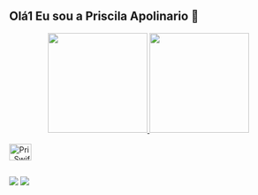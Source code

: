 ## Olá1 Eu sou a Priscila Apolinario 👋

<!--
- 🔭 Estudando Desenvilmento mobile
- 🌱 Fazendo transição de carreira de Enfermagem, para programação
- 😄 
-->

<div align="center">
  <a href="https://github.com/PriscilaApolinario">
  <img height="180em" src="https://github-readme-stats.vercel.app/api?username=PriscilaApolinario&show_icons=true&theme=dark&include_all_commits=true&count_private=true"/>
  <img height="180em" src="https://github-readme-stats.vercel.app/api/top-langs/?username=PriscilaApolinario&layout=compact&langs_count=7&theme=dark"/>
</div>

<div style="display: inline_block"><br>
<img align="center" alt="Pri_Swift" height="30" width="40"src="https://cdn.jsdelivr.net/gh/devicons/devicon/icons/swift/swift-original.svg" />


</div>

##

<div> 

  <a href = "mailto:priscila.apolinariosilva@hotmail.com"><img src="https://img.shields.io/badge/-Hotmail-%23333?style=for-the-badge&logo=gmail&logoColor=white" target="_blank"></a>
  <a href="https://www.linkedin.com/in/priscila-apolinario-silva-56a083117/" target="_blank"><img src="https://img.shields.io/badge/-LinkedIn-%230077B5?style=for-the-badge&logo=linkedin&logoColor=white" target="_blank"></a> 


  </div>
